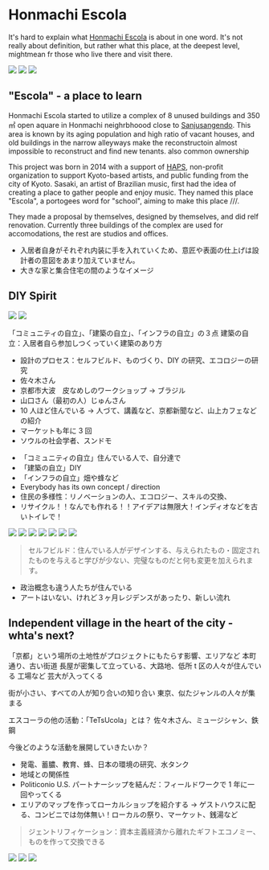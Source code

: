 # Honmachi Escola

It's hard to explain what [Honmachi Escola](http://www.escola-kyoto.com/escola-index.html) is about in one word. It's not really about definition, but rather what this place, at the deepest level, mightmean fr those who live there and visit there.

![](honmachiescola1.jpg)
![](honmachiescola4.jpg)
![](honmachiescola5.jpg)

## "Escola" - a place to learn

Honmachi Escola started to utilize a complex of 8 unused buildings and 350㎡ open aquare in Honmachi neighrbhoood close to [Sanjusangendo](https://kyoto.travel/en/shrine_temple/159). This area is known by its aging population and high ratio of vacant houses, and old buildings in the narrow alleyways make the reconstructoin almost impossible to reconstruct and find new tenants. also common ownership

This project was born in 2014 with a support of [HAPS](http://haps-kyoto.com/en/), non-profit organization to support Kyoto-based artists, and public funding from the city of Kyoto. Sasaki, an artist of Brazilian music, first had the idea of creating a place to gather people and enjoy music. They named this place "Escola", a portogees word for "school", aiming to make this place ///.

They made a proposal by themselves, designed by themselves, and did relf renovation. Currently three buildings of the complex are used for accomodations, the rest are studios and offices.

- 入居者自身がそれぞれ内装に手を入れていくため、意匠や表面の仕上げは設計者の意図をあまり加えていません。
- 大きな家と集合住宅の間のようなイメージ

## DIY Spirit

![](honmachiescola2.jpg)
![](honmachiescola3.jpg)

「コミュニティの自立」、「建築の自立」、「インフラの自立」の３点
建築の自立：入居者自ら参加しつくっていく建築のあり方

- 設計のプロセス：セルフビルド、ものづくり、DIY の研究、エコロジーの研究
- 佐々木さん
- 京都市大波　皮なめしのワークショップ → ブラジル
- 山口さん（最初の人）じゅんさん
- 10 人ほど住んでいる → 人づて、講義など、京都新聞など、山上カフェなどの紹介
- マーケットも年に 3 回
- ソウルの社会学者、スンドモ

* 「コミュニティの自立」住んでいる人で、自分達で
* 「建築の自立」DIY
* 「インフラの自立」畑や蜂など
* Everybody has its own concept / direction
* 住民の多様性：リノベーションの人、エコロジー、スキルの交換、
* リサイクル！！なんでも作れる！！アイデアは無限大！インディオなどを古いトイレで！

![](honmachiescola6.jpg)
![](honmachiescola7.jpg)
![](honmachiescola8.jpg)
![](honmachiescola9.jpg)
![](honmachiescola12.jpg)
![](honmachiescola13.jpg)
![](honmachiescola25.jpg)

> セルフビルド：住んでいる人がデザインする、与えられたもの・固定されたものを与えると学びが少ない、完璧なものだと何も変更を加えられます。

- 政治概念も違う人たちが住んでいる
- アートはいない、けれど３ヶ月レジデンスがあったり、新しい流れ

## Independent village in the heart of the city -whta's next?

「京都」という場所の土地性がプロジェクトにもたらす影響、エリアなど
本町通り、古い街道
長屋が密集して立っている、大路地、低所 t 区の人々が住んでいる
工場など
芸大が入ってくる

街が小さい、すべての人が知り合いの知り合い
東京、似たジャンルの人々が集まる

エスコーラの他の活動：「TeTsUcola」とは？
佐々木さん、ミュージシャン、鉄鋼

今後どのような活動を展開していきたいか？

- 発電、蓄膿、教育、蜂、日本の環境の研究、水タンク
- 地域との関係性
- Politiconio U.S. パートナーシップを結んだ：フィールドワークで 1 年に一回やってくる
- エリアのマップを作ってローカルショップを紹介する → ゲストハウスに配る、コンビニでは勿体無い！ローカルの祭り、マーケット、銭湯など

> ジェントリフィケーション：資本主義経済から離れたギフトエコノミー、ものを作って交換できる

![](honmachiescola15.jpg)
![](honmachiescola18.jpg)
![](honmachiescola24.jpg)
